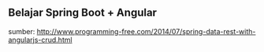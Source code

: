 ## Belajar Spring Boot + Angular

sumber: http://www.programming-free.com/2014/07/spring-data-rest-with-angularjs-crud.html